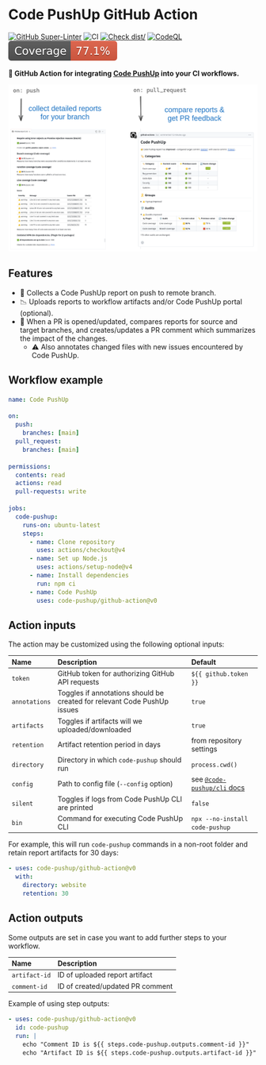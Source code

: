 # Code PushUp GitHub Action

[![GitHub Super-Linter](https://github.com/actions/typescript-action/actions/workflows/linter.yml/badge.svg)](https://github.com/super-linter/super-linter)
![CI](https://github.com/actions/typescript-action/actions/workflows/ci.yml/badge.svg)
[![Check dist/](https://github.com/actions/typescript-action/actions/workflows/check-dist.yml/badge.svg)](https://github.com/actions/typescript-action/actions/workflows/check-dist.yml)
[![CodeQL](https://github.com/actions/typescript-action/actions/workflows/codeql-analysis.yml/badge.svg)](https://github.com/actions/typescript-action/actions/workflows/codeql-analysis.yml)
[![Coverage](./badges/coverage.svg)](./badges/coverage.svg)

**🤖 GitHub Action for integrating
[Code PushUp](https://github.com/code-pushup/cli/tree/main/packages/cli#readme)
into your CI workflows.**

![showcase](./images/showcase.png)

## Features

- 📃 Collects a Code PushUp report on push to remote branch.
- 📉 Uploads reports to workflow artifacts and/or Code PushUp portal (optional).
- 💬 When a PR is opened/updated, compares reports for source and target
  branches, and creates/updates a PR comment which summarizes the impact of the
  changes.
  - ⚠️ Also annotates changed files with new issues encountered by Code PushUp.

## Workflow example

```yml
name: Code PushUp

on:
  push:
    branches: [main]
  pull_request:
    branches: [main]

permissions:
  contents: read
  actions: read
  pull-requests: write

jobs:
  code-pushup:
    runs-on: ubuntu-latest
    steps:
      - name: Clone repository
        uses: actions/checkout@v4
      - name: Set up Node.js
        uses: actions/setup-node@v4
      - name: Install dependencies
        run: npm ci
      - name: Code PushUp
        uses: code-pushup/github-action@v0
```

## Action inputs

The action may be customized using the following optional inputs:

| Name          | Description                                                              | Default                                                                                                |
| :------------ | :----------------------------------------------------------------------- | :----------------------------------------------------------------------------------------------------- |
| `token`       | GitHub token for authorizing GitHub API requests                         | `${{ github.token }}`                                                                                  |
| `annotations` | Toggles if annotations should be created for relevant Code PushUp issues | `true`                                                                                                 |
| `artifacts`   | Toggles if artifacts will we uploaded/downloaded                         | `true`                                                                                                 |
| `retention`   | Artifact retention period in days                                        | from repository settings                                                                               |
| `directory`   | Directory in which `code-pushup` should run                              | `process.cwd()`                                                                                        |
| `config`      | Path to config file (`--config` option)                                  | see [`@code-pushup/cli` docs](https://github.com/code-pushup/cli/tree/main/packages/cli#configuration) |
| `silent`      | Toggles if logs from Code PushUp CLI are printed                         | `false`                                                                                                |
| `bin`         | Command for executing Code PushUp CLI                                    | `npx --no-install code-pushup`                                                                         |

For example, this will run `code-pushup` commands in a non-root folder and
retain report artifacts for 30 days:

```yml
- uses: code-pushup/github-action@v0
  with:
    directory: website
    retention: 30
```

## Action outputs

Some outputs are set in case you want to add further steps to your workflow.

| Name          | Description                      |
| :------------ | :------------------------------- |
| `artifact-id` | ID of uploaded report artifact   |
| `comment-id`  | ID of created/updated PR comment |

Example of using step outputs:

```yml
- uses: code-pushup/github-action@v0
  id: code-pushup
  run: |
    echo "Comment ID is ${{ steps.code-pushup.outputs.comment-id }}"
    echo "Artifact ID is ${{ steps.code-pushup.outputs.artifact-id }}"
```
